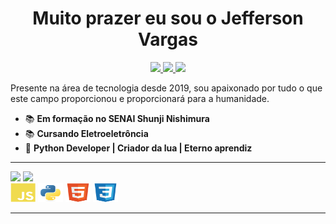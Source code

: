 #
<h1 ><center> Muito prazer eu sou o Jefferson Vargas  </center> </h1>

<center>
<a href="https://www.linkedin.com/in/jefferson-vargas-23454b205/">
  <img src="https://img.shields.io/badge/-LinkedIn-%230077B5?style=for-the-badge&logo=linkedin&logoColor=white">
</a>
<a href="mailto:jeffersonvargas745@gmail.com">
  <img src="https://img.shields.io/badge/-Gmail-%23EA4335?style=for-the-badge&logo=gmail&logoColor=white">
</a>
<a href="https://www.instagram.com/jeffvargasz/">
  <img src="https://img.shields.io/badge/-Instagram-%23E4405F?style=for-the-badge&logo=instagram&logoColor=white">
</a>
</center>

Presente na área de tecnologia desde 2019, sou apaixonado por tudo o que este campo proporcionou e proporcionará para a humanidade.

- 📚 <b>Em formação no SENAI Shunji Nishimura</b>
- 📚 <b>Cursando Eletroeletrôncia</b>
- 🚀 <b>Python Developer | Criador da lua | Eterno aprendiz</b>

<hr>

<img  src="https://github-readme-stats.vercel.app/api?username=JeffeVargas&show_icons=true&theme=dracula&include_all_commits=true&count_private=true"> 
<img  src="https://github-readme-stats.vercel.app/api/top-langs/?username=JeffeVargas&show_icons=true&layout=compact&theme=dracula">
<br>
  <img  alt="Jeff-Js" height="30" width="40" src="https://raw.githubusercontent.com/devicons/devicon/master/icons/javascript/javascript-plain.svg" >
  <img  alt="Jeff-Python" height="30" width="40" src="https://raw.githubusercontent.com/devicons/devicon/master/icons/python/python-original.svg" >
  <img  alt="Jeff-HTML" height="30" width="40" src="https://raw.githubusercontent.com/devicons/devicon/master/icons/html5/html5-original.svg" >
  <img  alt="Jeff-CSS" height="30" width="40" src="https://raw.githubusercontent.com/devicons/devicon/master/icons/css3/css3-original.svg" >
<hr>
